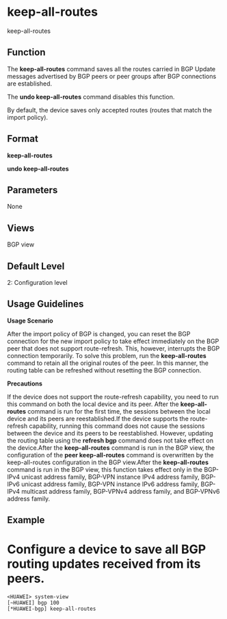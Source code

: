 keep-all-routes
===============

keep-all-routes

Function
--------



The **keep-all-routes** command saves all the routes carried in BGP Update messages advertised by BGP peers or peer groups after BGP connections are established.

The **undo keep-all-routes** command disables this function.



By default, the device saves only accepted routes (routes that match the import policy).


Format
------

**keep-all-routes**

**undo keep-all-routes**


Parameters
----------

None

Views
-----

BGP view


Default Level
-------------

2: Configuration level


Usage Guidelines
----------------

**Usage Scenario**

After the import policy of BGP is changed, you can reset the BGP connection for the new import policy to take effect immediately on the BGP peer that does not support route-refresh. This, however, interrupts the BGP connection temporarily. To solve this problem, run the **keep-all-routes** command to retain all the original routes of the peer. In this manner, the routing table can be refreshed without resetting the BGP connection.

**Precautions**



If the device does not support the route-refresh capability, you need to run this command on both the local device and its peer. After the **keep-all-routes** command is run for the first time, the sessions between the local device and its peers are reestablished.If the device supports the route-refresh capability, running this command does not cause the sessions between the device and its peers to be reestablished. However, updating the routing table using the **refresh bgp** command does not take effect on the device.After the **keep-all-routes** command is run in the BGP view, the configuration of the **peer keep-all-routes** command is overwritten by the keep-all-routes configuration in the BGP view.After the **keep-all-routes** command is run in the BGP view, this function takes effect only in the BGP-IPv4 unicast address family, BGP-VPN instance IPv4 address family, BGP-IPv6 unicast address family, BGP-VPN instance IPv6 address family, BGP-IPv4 multicast address family, BGP-VPNv4 address family, and BGP-VPNv6 address family.




Example
-------

# Configure a device to save all BGP routing updates received from its peers.
```
<HUAWEI> system-view
[~HUAWEI] bgp 100
[*HUAWEI-bgp] keep-all-routes

```